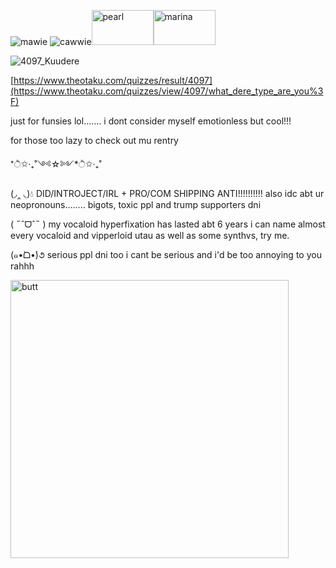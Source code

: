 ![mawie](https://github.com/user-attachments/assets/e53a7acf-3966-4f03-a1df-458a91a40359)
![cawwie](https://github.com/user-attachments/assets/5a926aaa-498c-4e0c-9eb4-723433b680f0)<img width="99" height="56" alt="pearl" src="https://github.com/user-attachments/assets/1ce4930d-9806-430f-b21d-c380339eca32" /><img width="99" height="56" alt="marina" src="https://github.com/user-attachments/assets/fcc8c216-be7a-45c2-bd6b-41d02dd4cc29" />

![4097_Kuudere](https://github.com/user-attachments/assets/cf97631d-5510-4dbc-bf6e-d5460ba3e23b)

[https://www.theotaku.com/quizzes/result/4097](https://www.theotaku.com/quizzes/view/4097/what_dere_type_are_you%3F)

just for funsies lol....... i dont consider myself emotionless but cool!!!

for those too lazy to check out mu rentry

*ੈ✩‧₊˚༺☆༻*ੈ✩‧₊˚

(◞‸ ◟)💧 DID/INTROJECT/IRL + PRO/COM SHIPPING ANTI!!!!!!!!!! also idc abt ur neopronouns........ bigots, toxic ppl and trump supporters dni

( ˶ˆᗜˆ˵ ) my vocaloid hyperfixation has lasted abt 6 years i can name almost every vocaloid and vipperloid utau as well as some synthvs, try me.

(๑•̀ᗝ•́)૭ serious ppl dni too i cant be serious and i'd be too annoying to you rahhh

<img width="445" height="445" alt="butt" src="https://github.com/user-attachments/assets/fecdfeea-fa65-4264-9561-b01787767693" />



